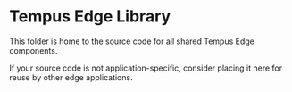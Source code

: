 # Tempus Edge Library
This folder is home to the source code for all shared Tempus Edge components.

If your source code is not application-specific, consider placing it here for reuse by other edge applications.